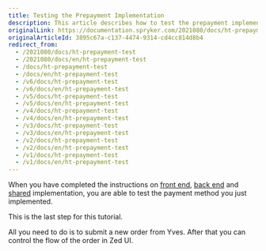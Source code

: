 ```yaml
---
title: Testing the Prepayment Implementation
description: This article describes how to test the prepayment implementation.
originalLink: https://documentation.spryker.com/2021080/docs/ht-prepayment-test
originalArticleId: 3895c67a-c137-4474-9314-cd4cc814d8b4
redirect_from:
  - /2021080/docs/ht-prepayment-test
  - /2021080/docs/en/ht-prepayment-test
  - /docs/ht-prepayment-test
  - /docs/en/ht-prepayment-test
  - /v6/docs/ht-prepayment-test
  - /v6/docs/en/ht-prepayment-test
  - /v5/docs/ht-prepayment-test
  - /v5/docs/en/ht-prepayment-test
  - /v4/docs/ht-prepayment-test
  - /v4/docs/en/ht-prepayment-test
  - /v3/docs/ht-prepayment-test
  - /v3/docs/en/ht-prepayment-test
  - /v2/docs/ht-prepayment-test
  - /v2/docs/en/ht-prepayment-test
  - /v1/docs/ht-prepayment-test
  - /v1/docs/en/ht-prepayment-test
---
```


When you have completed the instructions on [front end](/docs/scos/dev/back-end-development/zed/data-manipulation/payment-methods/prepayment/implement-prepayment-in-front-end.html), [back end](/docs/scos/dev/back-end-development/zed/data-manipulation/payment-methods/prepayment/implementing-prepayment-in-back-end.html) and [shared](/docs/scos/dev/back-end-development/zed/data-manipulation/payment-methods/prepayment/implementing-prepayment-in-shared-layer.html) implementation, you are able to test the payment method you just implemented.

 This is the last step for this tutorial.

All you need to do is to submit a new order from Yves. After that you can control the flow of the order in Zed UI.
